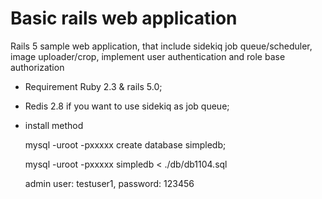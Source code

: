 # Basic rails web application
Rails 5 sample web application, that include sidekiq job queue/scheduler, image uploader/crop, implement user authentication and role base authorization

* Requirement Ruby 2.3 & rails 5.0;
* Redis 2.8 if you want to use sidekiq as job queue;

* install method

  mysql -uroot -pxxxxx
  create database simpledb;

  mysql -uroot -pxxxxx simpledb < ./db/db1104.sql
  
  admin user: testuser1, 
  password: 123456
